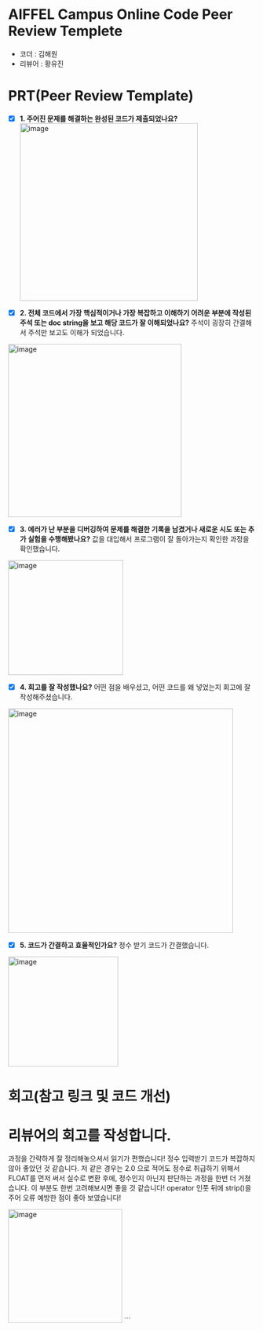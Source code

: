 # AIFFEL Campus Online Code Peer Review Templete
- 코더 : 김해원
- 리뷰어 : 황유진

# PRT(Peer Review Template)
- [x]  **1. 주어진 문제를 해결하는 완성된 코드가 제출되었나요?**
   <img width="362" alt="image" src="https://github.com/user-attachments/assets/c9792a1a-dd3b-4a9a-8422-eada878439f7" />

    
- [x]  **2. 전체 코드에서 가장 핵심적이거나 가장 복잡하고 이해하기 어려운 부분에 작성된 
주석 또는 doc string을 보고 해당 코드가 잘 이해되었나요?**
  주석이 굉장히 간결해서 주석만 보고도 이해가 되었습니다.
<img width="353" alt="image" src="https://github.com/user-attachments/assets/f2f33feb-8b05-416b-8c1a-fe980d99ca96" />

        
- [x]  **3. 에러가 난 부분을 디버깅하여 문제를 해결한 기록을 남겼거나
새로운 시도 또는 추가 실험을 수행해봤나요?**
  값을 대입해서 프로그램이 잘 돌아가는지 확인한 과정을 확인했습니다.
<img width="234" alt="image" src="https://github.com/user-attachments/assets/cef35baa-2c3e-4c64-9184-a36c025d14f3" />

        
- [x]  **4. 회고를 잘 작성했나요?**
어떤 점을 배우셨고, 어떤 코드를 왜 넣었는지 회고에 잘 작성해주셨습니다.
<img width="458" alt="image" src="https://github.com/user-attachments/assets/17775c4c-7d3d-46fd-8965-0559bbe91281" />

        
- [x]  **5. 코드가 간결하고 효율적인가요?**
   정수 받기 코드가 간결했습니다.
<img width="224" alt="image" src="https://github.com/user-attachments/assets/dca5e5b0-1657-4ffd-94e7-8310337b0628" />

# 회고(참고 링크 및 코드 개선)
# 리뷰어의 회고를 작성합니다.
과정을 간략하게 잘 정리해놓으셔서 읽기가 편했습니다! 
정수 입력받기 코드가 복잡하지 않아 좋았던 것 같습니다. 
저 같은 경우는 2.0 으로 적어도 정수로 취급하기 위해서 FLOAT를 먼저 써서 실수로 변환 후에, 정수인지 아닌지 판단하는 과정을 한번 더 거쳤습니다. 이 부분도 한번 고려해보시면 좋을 것 같습니다! 
operator 인풋 뒤에 strip()을 주어 오류 예방한 점이 좋아 보였습니다! 


<img width="232" alt="image" src="https://github.com/user-attachments/assets/e5a4eb46-f5bc-4dcd-b224-737f39a97bd8" />
```



